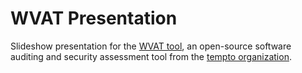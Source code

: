 # WVAT Presentation

Slideshow presentation for the [WVAT tool](https://github.com/tempto/wvat), an open-source software auditing and security assessment tool from the [tempto organization](https://github.com/tempto).
